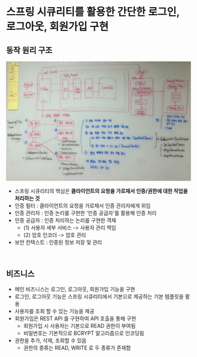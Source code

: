 # 스프링 시큐리티를 활용한 간단한 로그인, 로그아웃, 회원가입 구현

## 동작 원리 구조
<img src="images/스프링시큐리티틀.jpeg">

- 스프링 시큐리티의 핵심은 <strong>클라이언트의 요청을 가로채서 인증/권한에 대한 작업을 처리하는 것</strong>
- 인증 필터 : 클라이언트의 요청을 가로채서 인증 관리자에게 위임
- 인증 관리자 : 인증 논리를 구현한 '인증 공급자'를 활용해 인증 처리
- 인증 공급자 : 인증 처리하는 논리를 구현한 객체
  - (1) 사용자 세부 서비스 -> 사용자 관리 책임
  - (2) 암호 인코더 -> 암호 관리
- 보안 컨텍스트 : 인증된 정보 저장 및 관리

<br>

## 비즈니스
- 메인 비즈니스는 로그인, 로그아웃, 회원가입 기능을 구현
- 로그인, 로그아웃 기능은 스프링 시큐리티에서 기본으로 제공하는 기본 템플릿을 활용
- 사용자를 조회 할 수 있는 기능을 제공
- 회원가입은 REST API 를 구현하여 API 호출을 통해 구현
  - 회원가입 시 사용자는 기본으로 READ 권한이 부여됨
  - 비밀번호는 기본적으로 BCRYPT 알고리즘으로 인코딩됨
- 권한을 추가, 삭제, 조회할 수 있음
  - 권한의 종류는 READ, WRITE 로 두 종류가 존재함 
